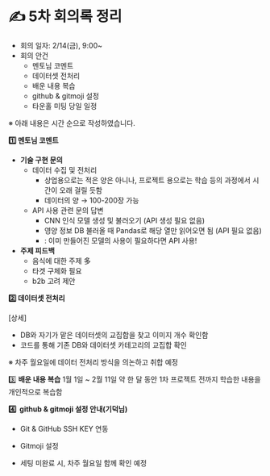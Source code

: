 # ✍️ 5차 회의록 정리

- 회의 일자: 2/14(금), 9:00~
- 회의 안건
    - 멘토님 코멘트
    - 데이터셋 전처리
    - 배운 내용 복습
    - github & gitmoji 설정
    - 타운홀 미팅 당일 일정

※ 아래 내용은 시간 순으로 작성하였습니다.

**1️⃣ 멘토님 코멘트**

- **기술 구현 문의**
    - 데이터 수집 및 전처리
        - 상업용으로는 적은 양은 아니나, 프로젝트 용으로는 학습 등의 과정에서 시간이 오래 걸릴 듯함
        - 데이터의 양 → 100-200장 가능
    - API 사용 관련 문의 답변
        - CNN 인식 모델 생성 및 불러오기 (API 생성 필요 없음)
        - 영양 정보 DB 불러올 때 Pandas로 해당 열만 읽어오면 됨 (API 필요 없음)
        - : 이미 만들어진 모델의 사용이 필요하다면 API 사용!
- **주제 피드백**
    - 음식에 대한 주제 多
    - 타겟 구체화 필요
    - b2b 고려 제안

**2️⃣ 데이터셋 전처리**

[상세]
- DB와 자기가 맡은 데이터셋의 교집합을 찾고 이미지 개수 확인함
- 코드를 통해 기존 DB와 데이터셋 카테고리의 교집합 확인

※ 차주 월요일에 데이터 전처리 방식을 의논하고 취합 예정

3️⃣ **배운 내용 복습**
1월 1일 ~ 2월 11일 약 한 달 동안 
1차 프로젝트 전까지 학습한 내용을 개인적으로 복습함


**4️⃣  github & gitmoji 설정 안내(기덕님)**
- Git & GitHub SSH KEY 연동
- Gitmoji 설정

- 세팅 미완료 시, 차주 월요일 함께 확인 예정
